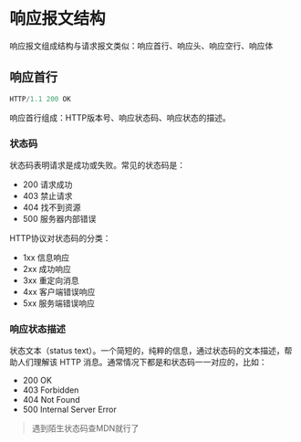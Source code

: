 # 响应报文结构

响应报文组成结构与请求报文类似：响应首行、响应头、响应空行、响应体

## 响应首行

```js
HTTP/1.1 200 OK
```

响应首行组成：HTTP版本号、响应状态码、响应状态的描述。

### 状态码

状态码表明请求是成功或失败。常见的状态码是：

- 200 请求成功
- 403 禁止请求
- 404 找不到资源
- 500 服务器内部错误

HTTP协议对状态码的分类：

- 1xx 信息响应
- 2xx 成功响应
- 3xx 重定向消息
- 4xx 客户端错误响应
- 5xx 服务端错误响应

### 响应状态描述

状态文本（status text）。一个简短的，纯粹的信息，通过状态码的文本描述，帮助人们理解该 HTTP 消息。通常情况下都是和状态码一一对应的，比如：

- 200 OK
- 403 Forbidden
- 404 Not Found
- 500 Internal Server Error

> 遇到陌生状态码查MDN就行了